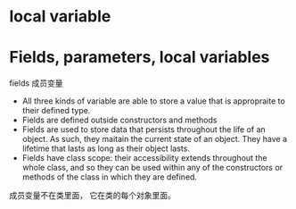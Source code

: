# local variable

# Fields, parameters, local variables

fields 成员变量

- All three kinds of variable are able to store a value that is appropraite to their defined type.
- Fields are defined outside constructors and methods
- Fields are used to store data that persists throughout the life of an object. As such, they maitain the current state of an object. They have a lifetime that lasts as long as their object lasts.
- Fields have class scope: their accessibility extends throughout the whole class, and so they can be used within any of the constructors or methods of the class in which they are defined.



成员变量不在类里面， 它在类的每个对象里面。





